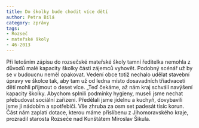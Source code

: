 ```yaml
---
title: Do školky bude chodit více dětí
author: Petra Bílá
category: zprávy
tags:
- Rozseč
- mateřské školy
- 46-2013
---
```


Při letošním zápisu do rozsečské mateřské školy tamní ředitelka nemohla z důvodů malé kapacity školky části zájemců vyhovět. Podobný scénář už by se v budoucnu neměl opakovat. Vedení obce totiž nechalo udělat stavební úpravy ve školce tak, aby tam už od ledna místo dosavadních třiadvaceti dětí mohli přijmout o deset více. „Teď čekáme, až nám kraj schválí navýšení kapacity školky. Abychom splnili podmínky hygieny, museli jsme nechat přebudovat sociální zařízení. Předělali jsme jídelnu a kuchyň, dovybavili jsme ji nádobím a spotřebiči. Vše zhruba za osm set padesát tisíc korun. Část nám zaplatí dotace, kterou máme přislíbenu z Jihomoravského kraje, prozradil starosta Rozseče nad Kunštátem Miroslav Šikula.
